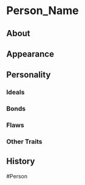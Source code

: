# Person_Name
## About


## Appearance


## Personality
### Ideals


### Bonds


### Flaws


### Other Traits


## History


#Person